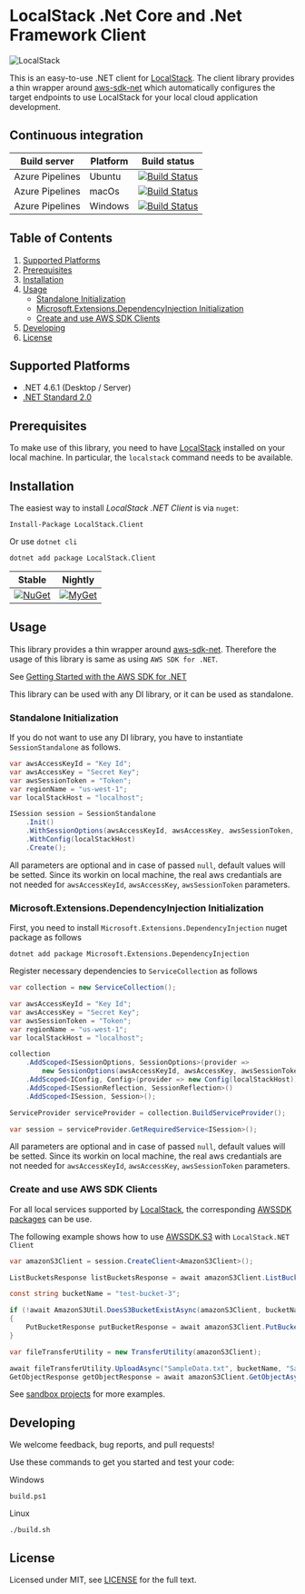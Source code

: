 # LocalStack .Net Core and .Net Framework Client

![LocalStack](https://github.com/localstack-dotnet/localstack-dotnet-client/blob/master/assets/localstack-dotnet.png?raw=true)

This is an easy-to-use .NET client for [LocalStack](https://github.com/localstack/localstack).
The client library provides a thin wrapper around [aws-sdk-net](https://github.com/aws/aws-sdk-net) which
automatically configures the target endpoints to use LocalStack for your local cloud
application development.

## Continuous integration

| Build server    	| Platform 	| Build status                                                                                                                                                                                                                                                                         	|
|-----------------	|----------	|--------------------------------------------------------------------------------------------------------------------------------------------------------------------------------------------------------------------------------------------------------------------------------------	|
| Azure Pipelines 	| Ubuntu   	| [![Build Status](https://denizirgindev.visualstudio.com/localstack-dotnet-client/_apis/build/status/Ubuntu?branchName=master)](https://denizirgindev.visualstudio.com/localstack-dotnet-client/_build/latest?definitionId=8&branchName=master) 	|
| Azure Pipelines 	| macOs   	| [![Build Status](https://denizirgindev.visualstudio.com/localstack-dotnet-client/_apis/build/status/macOS?branchName=master)](https://denizirgindev.visualstudio.com/localstack-dotnet-client/_build/latest?definitionId=10&branchName=master) 	|
| Azure Pipelines 	| Windows   	| [![Build Status](https://denizirgindev.visualstudio.com/localstack-dotnet-client/_apis/build/status/Windows?branchName=master)](https://denizirgindev.visualstudio.com/localstack-dotnet-client/_build/latest?definitionId=9&branchName=master)	|

## Table of Contents

1. [Supported Platforms](#supported-platforms)
2. [Prerequisites](#prerequisites)
3. [Installation](#installation)
4. [Usage](#usage)
    - [Standalone Initialization](#standalone-initialization)
    - [Microsoft.Extensions.DependencyInjection Initialization](#di)
    - [Create and use AWS SDK Clients](#create-client)
5. [Developing](#developing)
6. [License](#license)

## <a name="supported-platforms"></a> Supported Platforms

* .NET 4.6.1 (Desktop / Server)
* [.NET Standard 2.0](https://docs.microsoft.com/en-us/dotnet/standard/net-standard)

## <a name="prerequisites"></a> Prerequisites

To make use of this library, you need to have [LocalStack](https://github.com/localstack/localstack)
installed on your local machine. In particular, the `localstack` command needs to be available.

## <a name="installation"></a>  Installation

The easiest way to install *LocalStack .NET Client* is via `nuget`:

```
Install-Package LocalStack.Client
```

Or use `dotnet cli`

```
dotnet add package LocalStack.Client
```

| Stable                                                                                                              | Nightly                                                                                                                                                                        |
|---------------------------------------------------------------------------------------------------------------------|--------------------------------------------------------------------------------------------------------------------------------------------------------------------------------|
| [![NuGet](https://img.shields.io/nuget/v/LocalStack.Client.svg)](https://www.nuget.org/packages/LocalStack.Client/) | [![MyGet](https://img.shields.io/myget/localstack-dotnet-client/v/LocalStack.Client.svg?label=myget)](https://www.myget.org/feed/localstack-dotnet-client/package/nuget/LocalStack.Client) |

## <a name="usage"></a> Usage

This library provides a thin wrapper around [aws-sdk-net](https://github.com/aws/aws-sdk-net). 
Therefore the usage of this library is same as using `AWS SDK for .NET`.

See [Getting Started with the AWS SDK for .NET](https://docs.aws.amazon.com/sdk-for-net/v3/developer-guide/net-dg-setup.html)

This library can be used with any DI library, or it can be used as standalone.

### <a name="standalone-initialization"></a>  Standalone Initialization

If you do not want to use any DI library, you have to instantiate `SessionStandalone` as follows.

```csharp
var awsAccessKeyId = "Key Id";
var awsAccessKey = "Secret Key";
var awsSessionToken = "Token";
var regionName = "us-west-1";
var localStackHost = "localhost";

ISession session = SessionStandalone
    .Init()
    .WithSessionOptions(awsAccessKeyId, awsAccessKey, awsSessionToken, regionName)
    .WithConfig(localStackHost)
    .Create();
```

All parameters are optional and in case of passed `null`, default values will be setted. Since its workin on local machine, the real aws credantials are not needed for `awsAccessKeyId`, `awsAccessKey`, `awsSessionToken` parameters.

### <a name="di"></a>  Microsoft.Extensions.DependencyInjection Initialization

First, you need to install `Microsoft.Extensions.DependencyInjection` nuget package as follows

```
dotnet add package Microsoft.Extensions.DependencyInjection
```

Register necessary dependencies to `ServiceCollection` as follows

```csharp
var collection = new ServiceCollection();

var awsAccessKeyId = "Key Id";
var awsAccessKey = "Secret Key";
var awsSessionToken = "Token";
var regionName = "us-west-1";
var localStackHost = "localhost";

collection
    .AddScoped<ISessionOptions, SessionOptions>(provider =>
        new SessionOptions(awsAccessKeyId, awsAccessKey, awsSessionToken, regionName))
    .AddScoped<IConfig, Config>(provider => new Config(localStackHost))
    .AddScoped<ISessionReflection, SessionReflection>()
    .AddScoped<ISession, Session>();

ServiceProvider serviceProvider = collection.BuildServiceProvider();

var session = serviceProvider.GetRequiredService<ISession>();
```

All parameters are optional and in case of passed `null`, default values will be setted. Since its workin on local machine, the real aws credantials are not needed for `awsAccessKeyId`, `awsAccessKey`, `awsSessionToken` parameters.

### <a name="create-client"></a>  Create and use AWS SDK Clients

For all local services supported by [LocalStack](https://github.com/localstack/localstack#overview), the corresponding [AWSSDK packages](https://www.nuget.org/profiles/awsdotnet) can be use.

The following example shows how to use [AWSSDK.S3](https://www.nuget.org/packages/AWSSDK.S3/) with `LocalStack.NET Client`

```csharp
var amazonS3Client = session.CreateClient<AmazonS3Client>();

ListBucketsResponse listBucketsResponse = await amazonS3Client.ListBucketsAsync();

const string bucketName = "test-bucket-3";

if (!await AmazonS3Util.DoesS3BucketExistAsync(amazonS3Client, bucketName))
{
    PutBucketResponse putBucketResponse = await amazonS3Client.PutBucketAsync(bucketName);
}

var fileTransferUtility = new TransferUtility(amazonS3Client);

await fileTransferUtility.UploadAsync("SampleData.txt", bucketName, "SampleData.txt");
GetObjectResponse getObjectResponse = await amazonS3Client.GetObjectAsync(bucketName, "SampleData.txt");
```

See [sandbox projects](https://github.com/localstack-dotnet/localstack-dotnet-client/tree/master/tests/sandboxes) for more examples.

## <a name="developing"></a> Developing

We welcome feedback, bug reports, and pull requests!

Use these commands to get you started and test your code:

Windows
```
build.ps1
```

Linux
```
./build.sh
```

<!-- ## Changelog

* v0.8: Add more service endpoint mappings that will be implemented in the near future -->

## <a name="license"></a> License
Licensed under MIT, see [LICENSE](LICENSE) for the full text.
